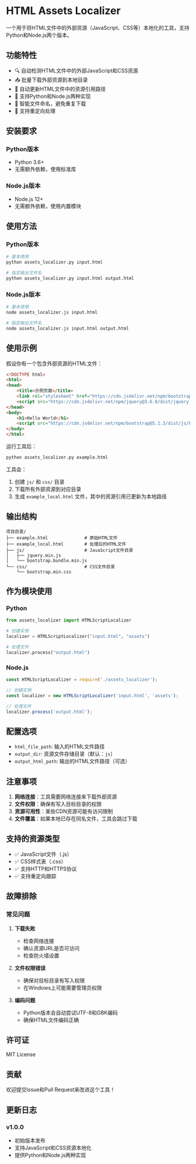 # HTML Assets Localizer

一个用于将HTML文件中的外部资源（JavaScript、CSS等）本地化的工具，支持Python和Node.js两个版本。

## 功能特性

- 🔍 自动检测HTML文件中的外部JavaScript和CSS资源
- 📥 批量下载外部资源到本地目录
- 🔄 自动更新HTML文件中的资源引用路径
- 🚀 支持Python和Node.js两种实现
- 📁 智能文件命名，避免重复下载
- 🔗 支持重定向处理

## 安装要求

### Python版本
- Python 3.6+
- 无需额外依赖，使用标准库

### Node.js版本
- Node.js 12+
- 无需额外依赖，使用内置模块

## 使用方法

### Python版本

```bash
# 基本使用
python assets_localizer.py input.html

# 指定输出文件名
python assets_localizer.py input.html output.html
```

### Node.js版本

```bash
# 基本使用
node assets_localizer.js input.html

# 指定输出文件名
node assets_localizer.js input.html output.html
```

## 使用示例

假设你有一个包含外部资源的HTML文件：

```html
<!DOCTYPE html>
<html>
<head>
    <title>示例页面</title>
    <link rel="stylesheet" href="https://cdn.jsdelivr.net/npm/bootstrap@5.1.3/dist/css/bootstrap.min.css">
    <script src="https://cdn.jsdelivr.net/npm/jquery@3.6.0/dist/jquery.min.js"></script>
</head>
<body>
    <h1>Hello World</h1>
    <script src="https://cdn.jsdelivr.net/npm/bootstrap@5.1.3/dist/js/bootstrap.bundle.min.js"></script>
</body>
</html>
```

运行工具后：

```bash
python assets_localizer.py example.html
```

工具会：
1. 创建 `js/` 和 `css/` 目录
2. 下载所有外部资源到对应目录
3. 生成 `example_local.html` 文件，其中的资源引用已更新为本地路径

## 输出结构

```
项目目录/
├── example.html              # 原始HTML文件
├── example_local.html        # 处理后的HTML文件
├── js/                       # JavaScript文件目录
│   ├── jquery.min.js
│   └── bootstrap.bundle.min.js
└── css/                      # CSS文件目录
    └── bootstrap.min.css
```

## 作为模块使用

### Python

```python
from assets_localizer import HTMLScriptLocalizer

# 创建实例
localizer = HTMLScriptLocalizer("input.html", "assets")

# 处理文件
localizer.process("output.html")
```

### Node.js

```javascript
const HTMLScriptLocalizer = require('./assets_localizer');

// 创建实例
const localizer = new HTMLScriptLocalizer('input.html', 'assets');

// 处理文件
localizer.process('output.html');
```

## 配置选项

- `html_file_path`: 输入的HTML文件路径
- `output_dir`: 资源文件存储目录（默认：`js`）
- `output_html_path`: 输出的HTML文件路径（可选）

## 注意事项

1. **网络连接**：工具需要网络连接来下载外部资源
2. **文件权限**：确保有写入目标目录的权限
3. **资源可用性**：某些CDN资源可能有访问限制
4. **文件覆盖**：如果本地已存在同名文件，工具会跳过下载

## 支持的资源类型

- ✅ JavaScript文件（.js）
- ✅ CSS样式表（.css）
- ✅ 支持HTTP和HTTPS协议
- ✅ 支持重定向跟踪

## 故障排除

### 常见问题

1. **下载失败**
   - 检查网络连接
   - 确认资源URL是否可访问
   - 检查防火墙设置

2. **文件权限错误**
   - 确保对目标目录有写入权限
   - 在Windows上可能需要管理员权限

3. **编码问题**
   - Python版本会自动尝试UTF-8和GBK编码
   - 确保HTML文件编码正确

## 许可证

MIT License

## 贡献

欢迎提交Issue和Pull Request来改进这个工具！

## 更新日志

### v1.0.0
- 初始版本发布
- 支持JavaScript和CSS资源本地化
- 提供Python和Node.js两种实现